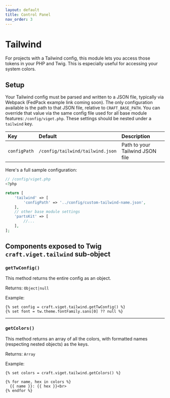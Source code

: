 ```yaml
---
layout: default
title: Control Panel
nav_order: 3
---
```


# Tailwind

For projects with a Tailwind config, this module lets you access those tokens in your PHP and Twig. This is especially useful for accessing your system colors.

## Setup

Your Tailwind config must be parsed and written to a JSON file, typically via Webpack (FedPack example link coming soon). The only configuration available is the path to that JSON file, relative to `CRAFT_BASE_PATH`. You can override that value via the same config file used for all base module features: `/config/viget.php`. These settings should be nested under a `tailwind` key.

| Key         | Default                             | Description                     |
|:------------|:------------------------------------|:--------------------------------|
| `configPath` | `/config/tailwind/tailwind.json` | Path to your Tailwind JSON file |

Here's a full sample configuration:

```php
// /config/viget.php
<?php

return [
    'tailwind' => [
        'configPath' => '../config/custom-tailwind-name.json',
    ],
    // other base module settings
    'partsKit' => [
        //...
    ],
];
```

## Components exposed to Twig `craft.viget.tailwind` sub-object

### `getTwConfig()`

This method returns the entire config as an object.

Returns: `Object|null`

Example:
<!-- {% raw %} -->
```twig
{% set config = craft.viget.tailwind.getTwConfig() %}
{% set font = tw.theme.fontFamily.sans[0] ?? null %}
```
<!-- {% endraw %} -->

***

### `getColors()`

This method returns an array of all the colors, with formatted names (respecting nested objects) as the keys.

Returns: `Array`

Example:
<!-- {% raw %} -->
```twig
{% set colors = craft.viget.tailwind.getColors() %}

{% for name, hex in colors %}
  {{ name }}: {{ hex }}<br>
{% endfor %}
```
<!-- {% endraw %} -->




